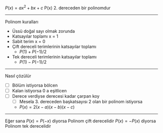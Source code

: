 $P(x)=ax^2+bx+c$
P(x) 2. dereceden bir polinomdur



---

Polinom kuralları

- Üssü doğal sayı olmak zorunda
- Katsayılar toplamı x = 1
- Sabit terim x = 0
- Çift dereceli terimlerinin katsayılar toplamı
	- $P(1) + P(-1) / 2$
- Tek dereceli terimlerinin katsayılar toplamı
	- $P(1) - P(-1) /2$


---

Nasıl çözülür
- [ ] Bölüm istiyorsa bölcen
- [ ] Kalan istiyorsa 0 a eşitlicen
- [ ] Derece verdiyse derecesi kadar çarpan koy
	- [ ] Mesela 3. dereceden başkatsayısı 2 olan bir polinom istiyorsa
	- $P(x) = 2(x-a)(x-b)(x-c)$


---

Eğer sana
	 $P(x)=P(-x)$ diyorsa
		 Polinom çift derecelidir
	 $P(x) = - P(x)$ diyorsa
		 Polinom tek derecelidir


